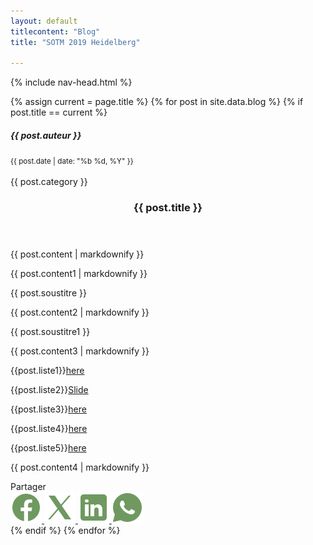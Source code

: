 ```yaml
---
layout: default
titlecontent: "Blog"
title: "SOTM 2019 Heidelberg"

---
```

{% include nav-head.html %}
<section class="detail_blog">
{% assign current = page.title %}
{% for post in site.data.blog %}
  {% if post.title == current %}
    <article class="post">
      <div class="absolute-bg row" style="background-image: url('{{ post.image }}');">
        <!-- Contenu de l'image -->
      </div>
      <div class="post__container">
      <div class="card__footer">
      <div class="user">
        <div class="user__info">
          <h5>{{ post.auteur }}</h5>
          <small>{{ post.date | date: "%b %d, %Y" }}</small>
        </div>
        <img src="{{post.img}}" alt="" class="user__image">
      </div>
    </div>
        <span class="post__category">{{ post.category }}</span>
    <div class="post__content">
      <header>
        <h1 class="post__header">{{ post.title }}</h1>
      </header>
      <p class="post__text">{{ post.content | markdownify }}</p>
      <p class="post__text">{{ post.content1 | markdownify }}</p>
    </div>
  </div>
</article>
<article class="post">
  <div class="absolute-bg row" style="background-image: url('{{ post.image2 }}');">
  </div>
  <div class="post__container">
  <div class="post__content">
    <span class="post__time">{{ post.soustitre }}</span>
    <p class="post__text">{{ post.content2 | markdownify }}</p>
    <span class="post__time">{{ post.soustitre1 }}</span>
    <p class="post__text">{{ post.content3 | markdownify }}</p>
    <div class="list">
  <p>{{post.liste1}}<a href="https://github.com/jenningsanderson/aws-athena-workshop">here</a></p>
  <p>{{post.liste2}}<a href="https://docs.google.com/presentation/d/1GTfi0BhHyOxydnb04G69eTuQRqJswn6eHbHpyrT250U/edit?pli=1#slide=id.g603ddb3b17_0_1477">Slide</a></p>
  <p>{{post.liste3}}<a href="https://media.ccc.de/v/sotm2019-1332-spatial-indexes-for-osm-in-postgis">here</a></p>
  <p>{{post.liste4}}<a href="https://media.ccc.de/v/sotm2019-at-1905-bridging-the-map-exploring-interactions-between-the-academic-and-mapping-communities-in-openstreetmap">here</a></p>
  <p>{{post.liste5}}<a href="https://media.ccc.de/v/sotm2019-1235-share-edits-and-insights-with-the-overpass-tools">here</a></p>
</div>
    <p class="post__text">{{ post.content4 | markdownify }}</p>
    </div>
  </div>
</article>    
    <div class="post__link">
          <div class="col">
            <div class="post-options column-style row">
              <div class="col-12">
                <div class="post__time">Partager</div>
                <a href="https://www.facebook.com/sharer/sharer.php?u={{ site.baseurl }}{{ post.url }}" target="_blank" class="share-icon">
                  <img src="/assets/images/icons/facebook.png" alt="Facebook">
                </a>
                <a href="https://twitter.com/intent/tweet?url={{ site.baseurl }}{{ post.url }}" target="_blank" class="share-icon">
                  <img src="/assets/images/icons/twintter.png" alt="Twitter">
                </a>
                <a href="https://www.linkedin.com/shareArticle?url={{ site.baseurl }}{{ post.url }}" target="_blank" class="share-icon">
                  <img src="/assets/images/icons/linkedin.png" alt="LinkedIn">
                </a>
                <a href="https://api.whatsapp.com/send?text={{ site.baseurl }}{{ post.url }}" target="_blank" class="share-icon">
                  <img src="/assets/images/icons/whatsapp.png" alt="WhatsApp">
                </a>
                <!-- Ajoutez d'autres icônes au besoin -->
              </div>
            </div>
          </div>
        </div>
  {% endif %}
{% endfor %}
</section>